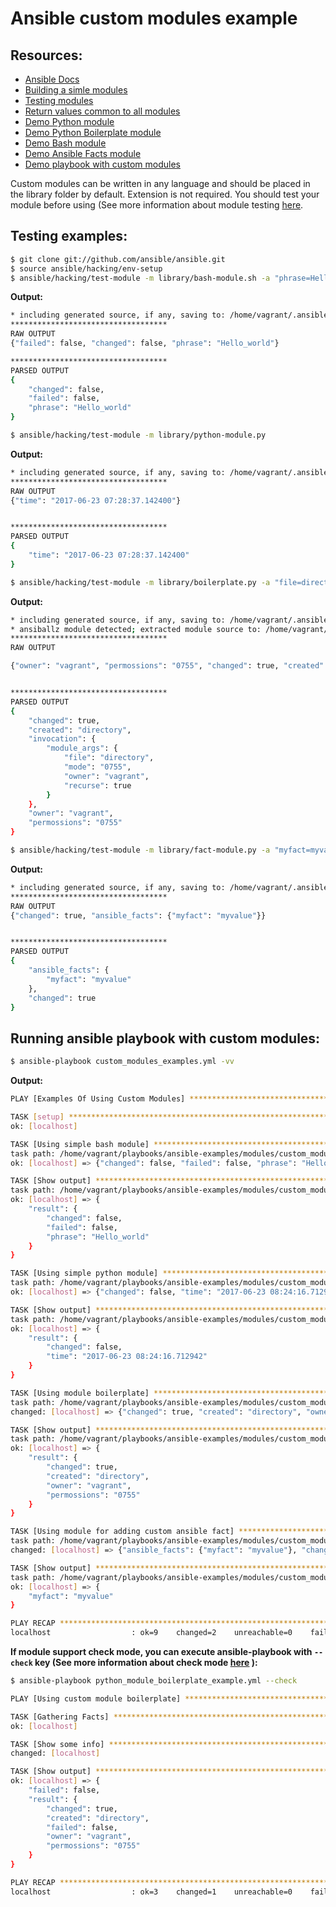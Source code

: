 # Ansible custom modules example

## Resources:
- [Ansible Docs](http://docs.ansible.com/ansible/dev_guide/developing_modules.html)
- [Building a simle modules](http://docs.ansible.com/ansible/dev_guide/developing_modules_general.html)
- [Testing modules](http://docs.ansible.com/ansible/dev_guide/developing_modules_general.html#testing-your-module)
- [Return values common to all modules](http://docs.ansible.com/ansible/common_return_values.html)
- [Demo Python module](library/python-module.py)
- [Demo Python Boilerplate module](library/boilerplate.py)
- [Demo Bash module](library/bash-module.sh)
- [Demo Ansible Facts module](library/fact-module.py)
- [Demo playbook with custom modules](custom_modules_examples.yml)

Custom modules can be written in any language and should be placed in the library folder by default. Extension is not required. You should test your module before using (See more information about module testing [here](http://docs.ansible.com/ansible/dev_guide/developing_modules_general.html#testing-your-module). 
## Testing examples:
```sh
$ git clone git://github.com/ansible/ansible.git
$ source ansible/hacking/env-setup
$ ansible/hacking/test-module -m library/bash-module.sh -a "phrase=Hello_world"
```
**Output:**
```sh
* including generated source, if any, saving to: /home/vagrant/.ansible_module_generated
***********************************
RAW OUTPUT
{"failed": false, "changed": false, "phrase": "Hello_world"}

***********************************
PARSED OUTPUT
{
    "changed": false,
    "failed": false,
    "phrase": "Hello_world"
}
```
```sh
$ ansible/hacking/test-module -m library/python-module.py
```
**Output:**
```sh
* including generated source, if any, saving to: /home/vagrant/.ansible_module_generated
***********************************
RAW OUTPUT
{"time": "2017-06-23 07:28:37.142400"}


***********************************
PARSED OUTPUT
{
    "time": "2017-06-23 07:28:37.142400"
}
```
```sh
$ ansible/hacking/test-module -m library/boilerplate.py -a "file=directory owner=vagrant mode=0755 recurse=True"
```
**Output:**
```sh
* including generated source, if any, saving to: /home/vagrant/.ansible_module_generated
* ansiballz module detected; extracted module source to: /home/vagrant/debug_dir
***********************************
RAW OUTPUT

{"owner": "vagrant", "permossions": "0755", "changed": true, "created": "directory", "invocation": {"module_args": {"owner": "vagrant", "recurse": true, "mode": "0755", "file": "directory"}}}


***********************************
PARSED OUTPUT
{
    "changed": true,
    "created": "directory",
    "invocation": {
        "module_args": {
            "file": "directory",
            "mode": "0755",
            "owner": "vagrant",
            "recurse": true
        }
    },
    "owner": "vagrant",
    "permossions": "0755"
}
```
```sh
$ ansible/hacking/test-module -m library/fact-module.py -a "myfact=myvalue"
```
**Output:**
```sh
* including generated source, if any, saving to: /home/vagrant/.ansible_module_generated
***********************************
RAW OUTPUT
{"changed": true, "ansible_facts": {"myfact": "myvalue"}}


***********************************
PARSED OUTPUT
{
    "ansible_facts": {
        "myfact": "myvalue"
    },
    "changed": true
}
```

## Running ansible playbook with custom modules:

```sh
$ ansible-playbook custom_modules_examples.yml -vv
```
**Output:**
```sh
PLAY [Examples Of Using Custom Modules] ****************************************

TASK [setup] *******************************************************************
ok: [localhost]

TASK [Using simple bash module] ************************************************
task path: /home/vagrant/playbooks/ansible-examples/modules/custom_modules_examples.yml:5
ok: [localhost] => {"changed": false, "failed": false, "phrase": "Hello_world"}

TASK [Show output] *************************************************************
task path: /home/vagrant/playbooks/ansible-examples/modules/custom_modules_examples.yml:9
ok: [localhost] => {
    "result": {
        "changed": false,
        "failed": false,
        "phrase": "Hello_world"
    }
}

TASK [Using simple python module] **********************************************
task path: /home/vagrant/playbooks/ansible-examples/modules/custom_modules_examples.yml:12
ok: [localhost] => {"changed": false, "time": "2017-06-23 08:24:16.712942"}

TASK [Show output] *************************************************************
task path: /home/vagrant/playbooks/ansible-examples/modules/custom_modules_examples.yml:16
ok: [localhost] => {
    "result": {
        "changed": false,
        "time": "2017-06-23 08:24:16.712942"
    }
}

TASK [Using module boilerplate] ************************************************
task path: /home/vagrant/playbooks/ansible-examples/modules/custom_modules_examples.yml:19
changed: [localhost] => {"changed": true, "created": "directory", "owner": "vagrant", "permossions": "0755"}

TASK [Show output] *************************************************************
task path: /home/vagrant/playbooks/ansible-examples/modules/custom_modules_examples.yml:23
ok: [localhost] => {
    "result": {
        "changed": true,
        "created": "directory",
        "owner": "vagrant",
        "permossions": "0755"
    }
}

TASK [Using module for adding custom ansible fact] *****************************
task path: /home/vagrant/playbooks/ansible-examples/modules/custom_modules_examples.yml:26
changed: [localhost] => {"ansible_facts": {"myfact": "myvalue"}, "changed": true}

TASK [Show output] *************************************************************
task path: /home/vagrant/playbooks/ansible-examples/modules/custom_modules_examples.yml:29
ok: [localhost] => {
    "myfact": "myvalue"
}

PLAY RECAP *********************************************************************
localhost                  : ok=9    changed=2    unreachable=0    failed=0

```

**If module support check mode, you can execute ansible-playbook with ```--check``` key (See more information about check mode [here](http://docs.ansible.com/ansible/playbooks_checkmode.html) ):**
```sh
$ ansible-playbook python_module_boilerplate_example.yml --check
```
```sh
PLAY [Using custom module boilerplate] **************************************

TASK [Gathering Facts] ******************************************************
ok: [localhost]

TASK [Show some info] *******************************************************
changed: [localhost]

TASK [Show output] ***********************************************************
ok: [localhost] => {
    "failed": false,
    "result": {
        "changed": true,
        "created": "directory",
        "failed": false,
        "owner": "vagrant",
        "permossions": "0755"
    }
}

PLAY RECAP *******************************************************************
localhost                  : ok=3    changed=1    unreachable=0    failed=0

```

